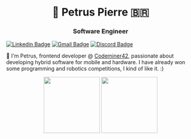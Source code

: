 <h1 align="center">🎈 Petrus Pierre 🇧🇷</h1>
<h3 align="center">Software Engineer</h3>

[![Linkedin Badge](https://img.shields.io/badge/-Petrus%20Pierre-6633cc?style=flat-square&logo=Linkedin&logoColor=white&link=https://www.linkedin.com/in/petrus-pierre-3054ba18a/)](https://www.linkedin.com/in/petrus-pierre-3054ba18a/) 
[![Gmail Badge](https://img.shields.io/badge/-contato@petrus.dev.br-6633cc?style=flat-square&logo=Gmail&logoColor=white&link=mailto:contato@petrus.dev.br)](mailto:contato@petrus.dev.br)
[![Discord Badge](https://img.shields.io/badge/-petrus%230001-6633cc?style=flat-square&logo=Discord&logoColor=white&link=mailto:contato@petrus.dev.br)](https://discord.com)

🖖 I'm Petrus, frontend developer @ [Codeminer42](https://www.codeminer42.com), passionate about developing hybrid software for mobile and hardware. I have already won some programming and robotics competitions, I kind of like it. :)

<p align="center">
  <img height=150 src="https://github-readme-stats.vercel.app/api?username=petruspierre&show_icons=true&theme=jolly&hide_border=true&hide=stars&count_private=true">
  <img height=150 src="https://github-readme-stats.vercel.app/api/top-langs/?username=petruspierre&show_icons=true&hide_border=true&layout=compact&theme=jolly">
</p>
